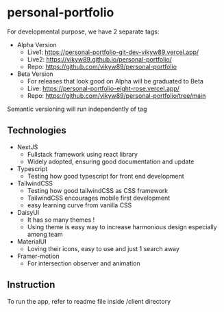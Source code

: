 # personal-portfolio

For developmental purpose, we have 2 separate tags: 
- Alpha Version
    - Live1: https://personal-portfolio-git-dev-vikyw89.vercel.app/
    - Live2: https://vikyw89.github.io/personal-portfolio/
    - Repo: https://github.com/vikyw89/personal-portfolio
- Beta Version
    - For releases that look good on Alpha will be graduated to Beta
    - Live: https://personal-portfolio-eight-rose.vercel.app/
    - Repo: https://github.com/vikyw89/personal-portfolio/tree/main

Semantic versioning will run independently of tag

## Technologies

- NextJS
    - Fullstack framework using react library
    - Widely adopted, ensuring good documentation and update
- Typescript
    - Testing how good typescript for front end development
- TailwindCSS
    - Testing how good tailwindCSS as CSS framework
    - TailwindCSS encourages mobile first development
    - easy learning curve from vanilla CSS
- DaisyUI
    - It has so many themes !
    - Using theme is easy way to increase harmonious design especially among team
- MaterialUI
    - Loving their icons, easy to use and just 1 search away
- Framer-motion
    - For intersection observer and animation

## Instruction

To run the app, refer to readme file inside /client directory